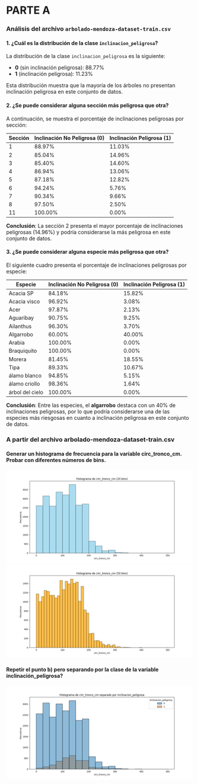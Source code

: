# PARTE A

### Análisis del archivo `arbolado-mendoza-dataset-train.csv`

#### 1. ¿Cuál es la distribución de la clase `inclinacion_peligrosa`?

La distribución de la clase `inclinacion_peligrosa` es la siguiente:

- **0** (sin inclinación peligrosa): 88.77%
- **1** (inclinación peligrosa): 11.23%

Esta distribución muestra que la mayoría de los árboles no presentan inclinación peligrosa en este conjunto de datos.

#### 2. ¿Se puede considerar alguna sección más peligrosa que otra?

A continuación, se muestra el porcentaje de inclinaciones peligrosas por sección:

| Sección | Inclinación No Peligrosa (0) | Inclinación Peligrosa (1) |
| ------- | ----------------------------- | -------------------------- |
| 1       | 88.97%                        | 11.03%                     |
| 2       | 85.04%                        | 14.96%                     |
| 3       | 85.40%                        | 14.60%                     |
| 4       | 86.94%                        | 13.06%                     |
| 5       | 87.18%                        | 12.82%                     |
| 6       | 94.24%                        | 5.76%                      |
| 7       | 90.34%                        | 9.66%                      |
| 8       | 97.50%                        | 2.50%                      |
| 11      | 100.00%                       | 0.00%                      |

**Conclusión**: La sección 2 presenta el mayor porcentaje de inclinaciones peligrosas (14.96%) y podría considerarse la más peligrosa en este conjunto de datos.

#### 3. ¿Se puede considerar alguna especie más peligrosa que otra?

El siguiente cuadro presenta el porcentaje de inclinaciones peligrosas por especie:

| Especie             | Inclinación No Peligrosa (0) | Inclinación Peligrosa (1) |
| ------------------- | ----------------------------- | -------------------------- |
| Acacia SP           | 84.18%                        | 15.82%                     |
| Acacia visco        | 96.92%                        | 3.08%                      |
| Acer                | 97.87%                        | 2.13%                      |
| Aguaribay           | 90.75%                        | 9.25%                      |
| Ailanthus           | 96.30%                        | 3.70%                      |
| Algarrobo           | 60.00%                        | 40.00%                     |
| Arabia              | 100.00%                       | 0.00%                      |
| Braquiquito         | 100.00%                       | 0.00%                      |                       
| Morera              | 81.45%                        | 18.55%                     |
| Tipa                | 89.33%                        | 10.67%                     |
| álamo blanco        | 94.85%                        | 5.15%                      |
| álamo criollo       | 98.36%                        | 1.64%                      |
| árbol del cielo     | 100.00%                       | 0.00%                      |

**Conclusión**: Entre las especies, el **algarrobo** destaca con un 40% de inclinaciones peligrosas, por lo que podría considerarse una de las especies más riesgosas en cuanto a inclinación peligrosa en este conjunto de datos.
### A partir del archivo arbolado-mendoza-dataset-train.csv
#### Generar un histograma de frecuencia para la variable circ_tronco_cm. Probar con diferentes  números de bins.  
![](images/histograma_circ_tronco_cm_20_bins.png)
![](images/histograma_circ_tronco_cm_50_bins.png)

#### Repetir el punto b) pero separando por la clase de la variable inclinación_peligrosa?
![](images/histograma_circ_tronco_cm_inclinacion_peligrosa.png)
